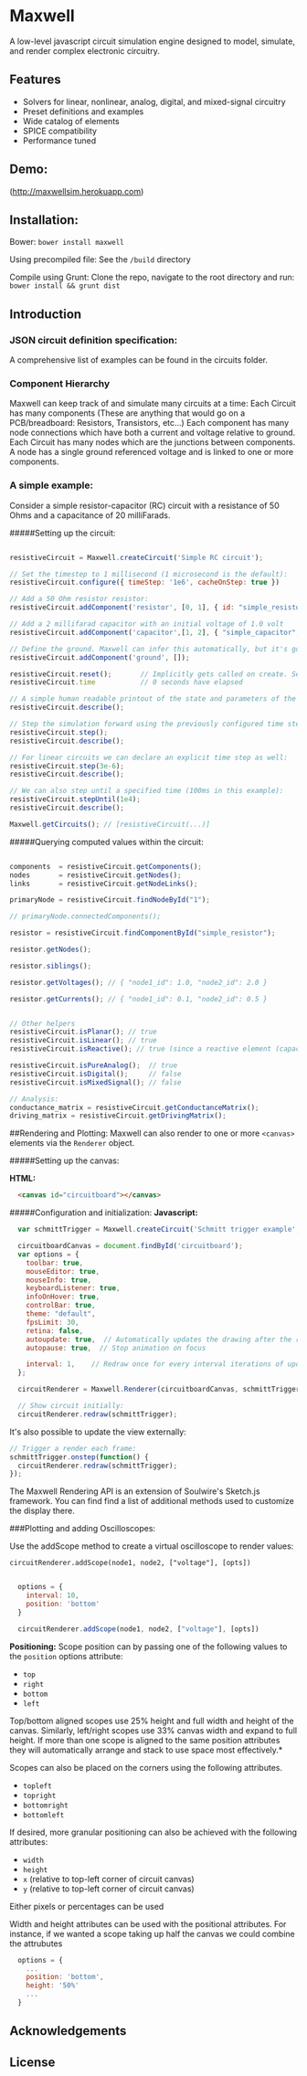 # Maxwell

A low-level javascript circuit simulation engine designed to model, simulate, and render complex electronic circuitry.

## Features
  - Solvers for linear, nonlinear, analog, digital, and mixed-signal circuitry
  - Preset definitions and examples
  - Wide catalog of elements
  - SPICE compatibility
  - Performance tuned

## Demo:

(http://maxwellsim.herokuapp.com)

## Installation:

  Bower:
    `bower install maxwell`

  Using precompiled file:
    See the `/build` directory

  Compile using Grunt:
    Clone the repo, navigate to the root directory and run:
    `bower install && grunt dist`


## Introduction

### JSON circuit definition specification:
  A comprehensive list of examples can be found in the circuits folder.

### Component Hierarchy
  Maxwell can keep track of and simulate many circuits at a time:
    Each Circuit has many components (These are anything that would go on a PCB/breadboard: Resistors, Transistors, etc...)
      Each component has many node connections which have both a current and voltage relative to ground.
    Each Circuit has many nodes which are the junctions between components. A node has a single ground referenced voltage and is linked to one or more components.

### A simple example:

Consider a simple resistor-capacitor (RC) circuit with a resistance of 50 Ohms and a capacitance of 20 milliFarads.

#####Setting up the circuit:
  ```javascript

  resistiveCircuit = Maxwell.createCircuit('Simple RC circuit');

  // Set the timestep to 1 millisecond (1 microsecond is the default):
  resistiveCircuit.configure({ timeStep: '1e6', cacheOnStep: true })

  // Add a 50 Ohm resistor resistor:
  resistiveCircuit.addComponent('resistor', [0, 1], { id: "simple_resistor", resistance: 50 });

  // Add a 2 millifarad capacitor with an initial voltage of 1.0 volt
  resistiveCircuit.addComponent('capacitor',[1, 2], { "simple_capacitor", resistance: 2e-3, v0: 1.0 });

  // Define the ground. Maxwell can infer this automatically, but it's good practice to set an explicit ground
  resistiveCircuit.addComponent('ground', []);

  resistiveCircuit.reset();       // Implicitly gets called on create. Sets time to 0 seconds
  resistiveCircuit.time           // 0 seconds have elapsed

  // A simple human readable printout of the state and parameters of the circuit:
  resistiveCircuit.describe();

  // Step the simulation forward using the previously configured time step:
  resistiveCircuit.step();
  resistiveCircuit.describe();

  // For linear circuits we can declare an explicit time step as well:
  resistiveCircuit.step(3e-6);
  resistiveCircuit.describe();

  // We can also step until a specified time (100ms in this example):
  resistiveCircuit.stepUntil(1e4);
  resistiveCircuit.describe();

  Maxwell.getCircuits(); // [resistiveCircuit(...)]

  ```


#####Querying computed values within the circuit:
  ```javascript

  components  = resistiveCircuit.getComponents();
  nodes       = resistiveCircuit.getNodes();
  links       = resistiveCircuit.getNodeLinks();

  primaryNode = resistiveCircuit.findNodeById("1");

  // primaryNode.connectedComponents();

  resistor = resistiveCircuit.findComponentById("simple_resistor");

  resistor.getNodes();

  resistor.siblings();

  resistor.getVoltages(); // { "node1_id": 1.0, "node2_id": 2.0 }

  resistor.getCurrents(); // { "node1_id": 0.1, "node2_id": 0.5 }
  ```

  ```javascript

  // Other helpers
  resistiveCircuit.isPlanar(); // true
  resistiveCircuit.isLinear(); // true
  resistiveCircuit.isReactive(); // true (since a reactive element (capacitor) is present

  resistiveCircuit.isPureAnalog();  // true
  resistiveCircuit.isDigital();     // false
  resistiveCircuit.isMixedSignal(); // false

  // Analysis:
  conductance_matrix = resistiveCircuit.getConductanceMatrix();
  driving_matrix = resistiveCircuit.getDrivingMatrix();
  ```


##Rendering and Plotting:
  Maxwell can also render to one or more `<canvas>` elements via the `Renderer` object.

  #####Setting up the canvas:

  **HTML:**
  ```html
    <canvas id="circuitboard"></canvas>
  ```

  #####Configuration and initialization:
  **Javascript:**
  ```javascript
    var schmittTrigger = Maxwell.createCircuit('Schmitt trigger example', "schmitt_trigger.json");

    circuitboardCanvas = document.findById('circuitboard');
    var options = {
      toolbar: true,
      mouseEditor: true,
      mouseInfo: true,
      keyboardListener: true,
      infoOnHover: true,
      controlBar: true,
      theme: "default",
      fpsLimit: 30,
      retina: false,
      autoupdate: true,  // Automatically updates the drawing after the rendering completes for each frame
      autopause: true,  // Stop animation on focus

      interval: 1,    // Redraw once for every interval iterations of update (default: 1)
    };

    circuitRenderer = Maxwell.Renderer(circuitboardCanvas, schmittTrigger, options);

    // Show circuit initially:
    circuitRenderer.redraw(schmittTrigger);
  ```

  It's also possible to update the view externally:

  ```javascript
  // Trigger a render each frame:
  schmittTrigger.onstep(function() {
    circuitRenderer.redraw(schmittTrigger);
  });
  ```

  The Maxwell Rendering API is an extension of Soulwire's Sketch.js framework. You can find find a list of additional
  methods used to customize the display there.

  ###Plotting and adding Oscilloscopes:

  Use the addScope method to create a virtual oscilloscope to render values:

  `circuitRenderer.addScope(node1, node2, ["voltage"], [opts])`

  ```javascript

    options = {
      interval: 10,
      position: 'bottom'
    }

    circuitRenderer.addScope(node1, node2, ["voltage"], [opts])

  ```

  **Positioning:**
  Scope position can by passing one of the following values to the `position` options attribute:
  * `top`
  * `right`
  * `bottom`
  * `left`

  Top/bottom aligned scopes use 25% height and full width and height of the canvas. Similarly, left/right scopes
  use 33% canvas width and expand to full height. If more than one scope is aligned to the same position attributes
  they will automatically arrange and stack to use space most effectively.*

  Scopes can also be placed on the corners using the following attributes.
  - `topleft`
  - `topright`
  - `bottomright`
  - `bottomleft`


  If desired, more granular positioning can also be achieved with the following attributes:
  - `width`
  - `height`
  - `x` (relative to top-left corner of circuit canvas)
  - `y` (relative to top-left corner of circuit canvas)

  Either pixels or percentages can be used

  Width and height attributes can be used with the positional attributes. For instance, if we wanted a scope taking up
  half the canvas we could combine the attrubutes

  ```javascript
    options = {
      ...
      position: 'bottom',
      height: '50%'
      ...
    }
  ```

## Acknowledgements

## License

